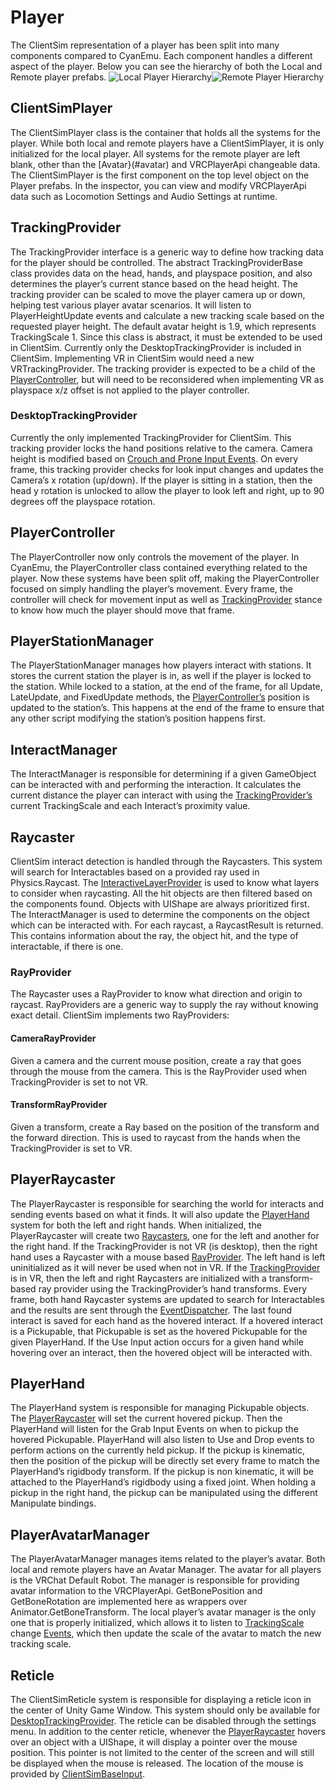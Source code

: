 # Player

The ClientSim representation of a player has been split into many components compared to CyanEmu. Each component handles a different aspect of the player. Below you can see the hierarchy of both the Local and Remote player prefabs.
![Local Player Hierarchy](/clientsim.docs.vrchat.com/images/player-local-hierarchy.png)![Remote Player Hierarchy](/clientsim.docs.vrchat.com/images/player-remote-hierarchy.png)

## ClientSimPlayer

The ClientSimPlayer class is the container that holds all the systems for the player. While both local and remote players have a ClientSimPlayer, it is only initialized for the local player. All systems for the remote player are left blank, other than the [Avatar}(#avatar) and VRCPlayerApi changeable data. The ClientSimPlayer is the first component on the top level object on the Player prefabs. In the inspector, you can view and modify VRCPlayerApi data such as Locomotion Settings and Audio Settings at runtime.

## TrackingProvider

The TrackingProvider interface is a generic way to define how tracking data for the player should be controlled. The abstract TrackingProviderBase class provides data on the head, hands, and playspace position, and also determines the player’s current stance based on the head height. The tracking provider can be scaled to move the player camera up or down, helping test various player avatar scenarios. It will listen to PlayerHeightUpdate events and calculate a new tracking scale based on the requested player height. The default avatar height is 1.9, which represents TrackingScale 1. Since this class is abstract, it must be extended to be used in ClientSim. Currently only the DesktopTrackingProvider is included in ClientSim. Implementing VR in ClientSim would need a new VRTrackingProvider. The tracking provider is expected to be a child of the [PlayerController](#playercontroller), but will need to be reconsidered when implementing VR as playspace x/z offset is not applied to the player controller.

### DesktopTrackingProvider

Currently the only implemented TrackingProvider for ClientSim. This tracking provider locks the hand positions relative to the camera. Camera height is modified based on [Crouch and Prone Input Events](input.md). On every frame, this tracking provider checks for look input changes and updates the Camera’s x rotation (up/down). If the player is sitting in a station, then the head y rotation is unlocked to allow the player to look left and right, up to 90 degrees off the playspace rotation.

## PlayerController

The PlayerController now only controls the movement of the player. In CyanEmu, the PlayerController class contained everything related to the player. Now these systems have been split off, making the PlayerController focused on simply handling the player’s movement. Every frame, the controller will check for movement input as well as [TrackingProvider](#trackingprovider) stance to know how much the player should move that frame.

## PlayerStationManager

The PlayerStationManager manages how players interact with stations. It stores the current station the player is in, as well if the player is locked to the station. While locked to a station, at the end of the frame, for all Update, LateUpdate, and FixedUpdate methods, the [PlayerController’s](#playercontroller) position is updated to the station’s. This happens at the end of the frame to ensure that any other script modifying the station’s position happens first. 

## InteractManager

The InteractManager is responsible for determining if a given GameObject can be interacted with and performing the interaction. It calculates the current distance the player can interact with using the [TrackingProvider’s](#trackingprovider) current TrackingScale and each Interact’s proximity value.

## Raycaster

ClientSim interact detection is handled through the Raycasters. This system will search for Interactables based on a provided ray used in Physics.Raycast. The [InteractiveLayerProvider](interactive-layer-provider.md) is used to know what layers to consider when raycasting. All the hit objects are then filtered based on the components found. Objects with UIShape are always prioritized first. The InteractManager is used to determine the components on the object which can be interacted with. For each raycast, a RaycastResult is returned. This contains information about the ray, the object hit, and the type of interactable, if there is one.

### RayProvider
The Raycaster uses a RayProvider to know what direction and origin to raycast. RayProviders are a generic way to supply the ray without knowing exact detail. ClientSim implements two RayProviders:

#### CameraRayProvider
Given a camera and the current mouse position, create a ray that goes through the mouse from the camera. This is the RayProvider used when TrackingProvider is set to not VR.

#### TransformRayProvider
Given a transform, create a Ray based on the position of the transform and the forward direction. This is used to raycast from the hands when the TrackingProvider is set to VR.

## PlayerRaycaster

The PlayerRaycaster is responsible for searching the world for interacts and sending events based on what it finds. It will also update the [PlayerHand](#playerhand) system for both the left and right hands. When initialized, the PlayerRaycaster will create two [Raycasters](#raycaster), one for the left and another for the right hand. If the TrackingProvider is not VR (is desktop), then the right hand uses a Raycaster with a mouse based [RayProvider](#rayprovider). The left hand is left uninitialized as it will never be used when not in VR. If the [TrackingProvider](#trackingprovider) is in VR, then the left and right Raycasters are initialized with a transform-based ray provider using the TrackingProvider’s hand transforms. Every frame, both hand Raycaster systems are updated to search for Interactables and the results are sent through the [EventDispatcher](event-dispatcher.md). The last found interact is saved for each hand as the hovered interact. If a hovered interact is a Pickupable, that Pickupable is set as the hovered Pickupable for the given PlayerHand. If the Use Input action occurs for a given hand while hovering over an interact, then the hovered object will be interacted with.

## PlayerHand

The PlayerHand system is responsible for managing Pickupable objects. The [PlayerRaycaster](#playerraycaster) will set the current hovered pickup. Then the PlayerHand will listen for the Grab Input Events on when to pickup the hovered Pickupable. PlayerHand will also listen to Use and Drop events to perform actions on the currently held pickup. If the pickup is kinematic, then the position of the pickup will be directly set every frame to match the PlayerHand’s rigidbody transform. If the pickup is non kinematic, it will be attached to the PlayerHand’s rigidbody using a fixed joint. When holding a pickup in the right hand, the pickup can be manipulated using the different Manipulate bindings. 

## PlayerAvatarManager

The PlayerAvatarManager manages items related to the player’s avatar. Both local and remote players have an Avatar Manager. The avatar for all players is the VRChat Default Robot. The manager is responsible for providing avatar information to the VRCPlayerApi. GetBonePosition and GetBoneRotation are implemented here as wrappers over Animator.GetBoneTransform. The local player’s avatar manager is the only one that is properly initialized, which allows it to listen to [TrackingScale](#trackingprovider) change [Events](event-dispatcher.md), which then update the scale of the avatar to match the new tracking scale.

## Reticle

The ClientSimReticle system is responsible for displaying a reticle icon in the center of Unity Game Window. This system should only be available for [DesktopTrackingProvider](#desktoptrackingprovider). The reticle can be disabled through the settings menu. In addition to the center reticle, whenever the [PlayerRaycaster](#playerraycaster) hovers over an object with a UIShape, it will display a pointer over the mouse position. This pointer is not limited to the center of the screen and will still be displayed when the mouse is released. The location of the mouse is provided by [ClientSimBaseInput](input.md).
